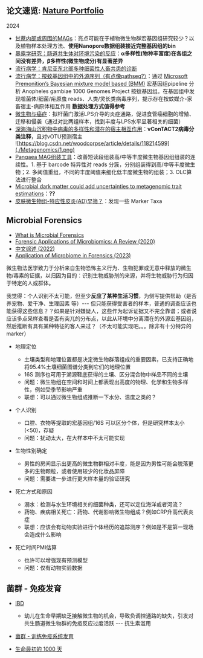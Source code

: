 


## 论文速览: [Nature Portfolio](https://www.nature.com/subjects/metagenomics)

2024

* [甘蔗内部或周围的MAGs](https://www.nature.com/articles/s41597-024-03379-w)：亮点可能在于植物微生物群宏基因组研究较少？以及植物样本处理方法、**使用Nanopore数据组装接近完整基因组的bin**
* [暴露学研究：肠道共生体对环境污染的反应](https://www.nature.com/articles/s41467-024-48739-7)：**α多样性(物种丰富度)在各组之间没有差异，β多样性(微生物成分)有显著差异**
* [流行病学：肯尼亚东北部多种细菌性人畜共患的诊断](https://www.nature.com/articles/s41598-024-62714-8)
* [流行病学：按蚊基因组中的外源序列（有点像pathseq?）](https://www.nature.com/articles/s42003-024-06337-9)：通过 [Microsoft Premonition’s Bayesian mixture model based (BMM)](http://microsoft.com/premonition) 宏基因组pipeline 分析 Anopheles gambiae 1000 Genomes Project 按蚊基因组。在基因组中发现噬菌体/细菌/疟原虫 reads、人类/灵长类病毒序列，提示存在按蚊媒介-家畜宿主-病原体相互作用 **数据处理方式值得参考**
* [微生物与癌症](https://www.nature.com/articles/s41598-024-63774-6)：拟杆菌门激活LPS介导的炎症通路，促进食管癌细胞的增殖、迁移和侵袭（通过对比两组样本，找到丰度与LPS水平显著相关的细菌）
* [深海海山沉积物中病毒的多样性和潜在的宿主相互作用](https://www.nature.com/articles/s41467-024-47600-1)：**vConTACT2病毒分类注释**，且对vOTU预测宿主     
![https://blog.csdn.net/woodcorpse/article/details/118214599](./Metagenomics/1.png)  
* [Pangaea MAG组装工具](https://www.nature.com/articles/s41467-024-49060-z)：改善短读段组装高/中等丰度微生物基因组组装的连续性。1. 基于 barcode 特异性对 reads 分簇，分别组装得到高/中等丰度微生物；2. 多阈值重组，不同的丰度阈值来细化低丰度微生物的组装；3. OLC算法进行整合
* [Microbial dark matter could add uncertainties to metagenomic trait estimations](https://www.nature.com/articles/s41564-024-01687-w)：**??**
* [皮肤微生物组-特应性皮炎(AD)早筛？](https://www.nature.com/articles/s41598-024-74513-2)：发现一些 Marker Taxa



## Microbial Forensics

* [What is Microbial Forensics](https://www.ncbi.nlm.nih.gov/books/NBK234883/)
* [Forensic Applications of Microbiomics: A Review (2020)](https://www.ncbi.nlm.nih.gov/pmc/articles/PMC7838326/)
* [中文综述 (2022)](https://wswxtb.ijournals.cn/html/wswxtbcn/2022/11/tb22114860.htm)
* [Application of Microbiome in Forensics (2023)](https://www.sciencedirect.com/science/article/pii/S1672022922000961)


微生物法医学致力于分析来自生物恐怖主义行为、生物犯罪或无意中释放的微生物/毒素的证据，以归因为目的：识别生物威胁剂的来源，并将生物威胁行为归因于特定的人或群体。

我觉得：个人识别不太可能，但至少**反应了某种生活习惯**，为侧写提供帮助（是否养宠物、爱干净、生理因素 等）--- 但只能获得受害者的样本，普通的调查应该也能获得这些信息？？如果是针对嫌疑人，这些作为起诉证据又不完全靠谱；或者说应该多点采样查看是否有突兀的分布点，以此从环境中分离潜在的外源宏基因组，然后推断有具有某种特征的客人来过？（不太可能实现吧。。。除非有十分特异的marker）


* 地理定位
    - 土壤类型和地理位置都是决定微生物群落组成的重要因素，已支持正确地将95.4%土壤细菌图谱分类到它们的地理位置
    - 16S 测序也可用于溯源鞋底获得的土壤、区分混合物中样品不同的土壤
    - 问题：微生物组在空间和时间上都表现出高度的物理、化学和生物多样性，例如受季节影响严重
    - 联想：可以通过微生物组成推断一下水分、温度之类的？

* 个人识别
    - 口腔、衣物等提取的宏基因组/16S 可以区分个体，但是研究样本太小(<50)，存疑
    - 问题：扰动太大，在大样本中不太可能实现

* 生物性别确定
    - 男性的房间显示出更高的微生物群相对丰度，能是因为男性可能会脱落更多的生物颗粒，或者使用较少的化妆品屏障
    - 问题：需要进一步进行更大样本量的验证研究

* 死亡方式和原因
    - 溺水：检测与水生环境相关的细菌种类，还可以定位海洋或者河流？
    - 药物、疾病相关死亡：药物、代谢影响微生物组成？例如CRP升高代表炎症
    - 联想：应该会有动物实验进行个体经历的追踪测序？例如是不是第一现场会造成什么影响

* 死亡时间PMI估算
    - 也许可以增强现有预测模型
    - 问题：仅有动物实验数据


## 菌群 - 免疫发育

* [IBD](https://pmc.ncbi.nlm.nih.gov/articles/PMC6759048/)
    - 幼儿在生命早期缺乏接触微生物的机会，导致负调控通路的缺失，引发对共生肠道微生物群的免疫反应过度活跃 --- 抗生素滥用

* [菌群 - 训练免疫系统发育](https://www.nature.com/articles/s41577-023-00874-w)

* [生命最初的 1000 天](https://www.sciencedirect.com/science/article/pii/S2667009724000307)

